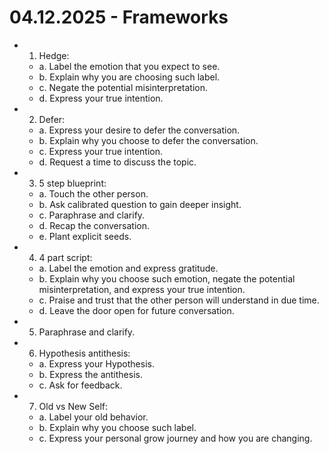 # 04.12.2025 - Frameworks

- 1. Hedge:
    - a. Label the emotion that you expect to see.
    - b. Explain why you are choosing such label.
    - c. Negate the potential misinterpretation.
    - d. Express your true intention.

- 2. Defer:
    - a. Express your desire to defer the conversation.
    - b. Explain why you choose to defer the conversation.
    - c. Express your true intention.
    - d. Request a time to discuss the topic.

- 3. 5 step blueprint:
    - a. Touch the other person.
    - b. Ask calibrated question to gain deeper insight.
    - c. Paraphrase and clarify.
    - d. Recap the conversation.
    - e. Plant explicit seeds.

- 4. 4 part script:
    - a. Label the emotion and express gratitude.
    - b. Explain why you choose such emotion, negate the potential misinterpretation, and express your true intention.
    - c. Praise and trust that the other person will understand in due time.
    - d. Leave the door open for future conversation.

- 5. Paraphrase and clarify.

- 6. Hypothesis antithesis:
    - a. Express your Hypothesis.
    - b. Express the antithesis.
    - c. Ask for feedback.

- 7. Old vs New Self:
    - a. Label your old behavior.
    - b. Explain why you choose such label.
    - c. Express your personal grow journey and how you are changing.
